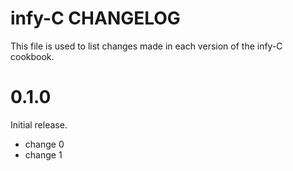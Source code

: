 # infy-C CHANGELOG

This file is used to list changes made in each version of the infy-C cookbook.

# 0.1.0

Initial release.

- change 0
- change 1

